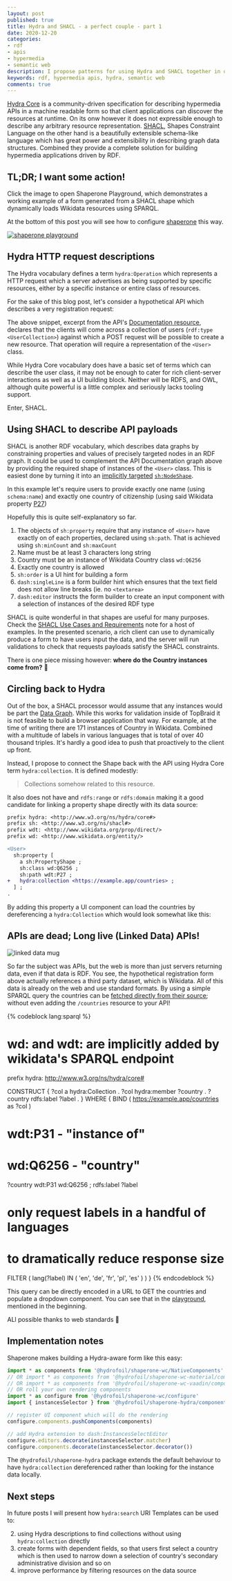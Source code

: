 ```yaml
---
layout: post
published: true
title: Hydra and SHACL - a perfect couple - part 1
date: 2020-12-20
categories:
- rdf
- apis
- hypermedia
- semantic web
description: I propose patterns for using Hydra and SHACL together in order to create dynamic user interfaces according to Linked Data principles
keywords: rdf, hypermedia apis, hydra, semantic web
comments: true
---
```


[Hydra Core][Hydra] is a community-driven specification for describing hypermedia APIs in a machine readable form so that client applications can discover the resources at runtime. On its onw however it does not expressible enough to describe any arbitrary resource representation.
[SHACL][SHACL], Shapes Constraint Language on the other hand is a beautifully extensible schema-like language which has great power and extensibility in describing graph data structures.
Combined they provide a complete solution for building hypermedia applications driven by RDF.

[Hydra]: http://www.hydra-cg.com/spec/latest/core/
[SHACL]: https://www.w3.org/TR/shacl/

<!--more-->

## TL;DR; I want some action!

Click the image to open Shaperone Playground, which demonstrates a working example of a form generated from a SHACL shape which dynamically loads Wikidata resources using SPARQL.

At the bottom of this post you will see how to configure [shaperone](https://github.com/hypermedia-app/shaperone) this way.

[![shaperone playground](/images/shaperone/hydra-collection.png)][playground]

[playground]: https://forms.hypermedia.app/?resource=%7B%0A++%22%40context%22%3A+%7B%0A++++%22rdf%22%3A+%22http%3A%2F%2Fwww.w3.org%2F1999%2F02%2F22-rdf-syntax-ns%23%22%2C%0A++++%22rdfs%22%3A+%22http%3A%2F%2Fwww.w3.org%2F2000%2F01%2Frdf-schema%23%22%2C%0A++++%22xsd%22%3A+%22http%3A%2F%2Fwww.w3.org%2F2001%2FXMLSchema%23%22%2C%0A++++%22schema%22%3A+%22http%3A%2F%2Fschema.org%2F%22%2C%0A++++%22foaf%22%3A+%22http%3A%2F%2Fxmlns.com%2Ffoaf%2F0.1%2F%22%2C%0A++++%22vcard%22%3A+%22http%3A%2F%2Fwww.w3.org%2F2006%2Fvcard%2Fns%23%22%2C%0A++++%22dcat%22%3A+%22http%3A%2F%2Fwww.w3.org%2Fns%2Fdcat%23%22%0A++%7D%2C%0A++%22%40id%22%3A+%22http%3A%2F%2Fexample.com%2Fjohn-doe%22%2C%0A++%22%40type%22%3A+%22schema%3APerson%22%2C%0A++%22schema%3Aname%22%3A+%22John+Doe%22%0A%7D&selectedResource=http%3A%2F%2Fexample.com%2Fjohn-doe&shapes=%40prefix+sh%3A+%3Chttp%3A%2F%2Fwww.w3.org%2Fns%2Fshacl%23%3E+.%0A%40prefix+schema%3A+%3Chttp%3A%2F%2Fschema.org%2F%3E+.%0A%40prefix+rdfs%3A+%3Chttp%3A%2F%2Fwww.w3.org%2F2000%2F01%2Frdf-schema%23%3E+.%0A%40prefix+xsd%3A+%3Chttp%3A%2F%2Fwww.w3.org%2F2001%2FXMLSchema%23%3E+.%0A%40prefix+dash%3A+%3Chttp%3A%2F%2Fdatashapes.org%2Fdash%23%3E+.%0A%40prefix+hydra%3A+%3Chttp%3A%2F%2Fwww.w3.org%2Fns%2Fhydra%2Fcore%23%3E+.%0A%40prefix+wdt%3A+%3Chttp%3A%2F%2Fwww.wikidata.org%2Fprop%2Fdirect%2F%3E+.%0A%40prefix+wd%3A+%3Chttp%3A%2F%2Fwww.wikidata.org%2Fentity%2F%3E+.%0A%0A%40prefix+ex%3A+%3Chttp%3A%2F%2Fexample.com%2F%3E+.%0A%0Aschema%3APerson%0A++a+rdfs%3AClass%2C+sh%3ANodeShape+%3B%0A++rdfs%3Alabel+%22Register%22+%3B%0A++sh%3Aproperty+ex%3ANameProperty+%2C+ex%3ACountryProperty+%3B%0A.%0A%0Aex%3ANameProperty%0A++sh%3Apath+schema%3Aname+%3B%0A++sh%3Aname+%22Name%22+%3B%0A++sh%3Adatatype+xsd%3Astring+%3B%0A++dash%3AsingleLine+true+%3B%0A++sh%3AmaxCount+1+%3B%0A++sh%3AminCount+1+%3B%0A++sh%3Aorder+10+%3B%0A.%0A%0Aex%3ACountryProperty%0A++a+sh%3APropertyShape+%3B%0A++sh%3Aname+%22Country%22+%3B%0A++sh%3Aclass+wd%3AQ6256+%3B%0A++dash%3Aeditor+dash%3AInstancesSelectEditor+%3B%0A++sh%3Apath+wdt%3AP27+%3B%0A++sh%3AminCount+1+%3B%0A++sh%3AmaxCount+1+%3B%0A++hydra%3Acollection+%3Chttps%3A%2F%2Fquery.wikidata.org%2Fsparql%3Fquery%3Dprefix%2520hydra%253A%2520%253Chttp%253A%252F%252Fwww.w3.org%252Fns%252Fhydra%252Fcore%2523%253E%250A%250ACONSTRUCT%2520%257B%250A%2520%2520%253Fcol%2520a%2520hydra%253ACollection%2520.%250A%2520%2520%253Fcol%2520hydra%253Amember%2520%253Fcountry%2520.%250A%2520%2520%253Fcountry%2520rdfs%253Alabel%2520%253Flabel%2520.%250A%257D%2520WHERE%2520%257B%250A%2520%2520BIND%2520%2528%2520%253Curn%253Acontry%253Acollection%253E%2520as%2520%253Fcol%2520%2529%250A%250A%2520%2520%253Fcountry%2520wdt%253AP31%2520wd%253AQ6256%2520%253B%2520rdfs%253Alabel%2520%253Flabel%2520.%250A%250A%2520%2520filter%2520%2528%2520lang%2528%253Flabel%2529%2520IN%2520%2528%2520%2527en%2527%252C%2520%2527de%2527%252C%2520%2527fr%2527%252C%2520%2527pl%2527%252C%2520%2527es%2527%2520%2529%2520%2529%250A%257D%3E+%3B%0A++sh%3Aorder+20+%3B%0A.%0A&disableEditorChoice=true&components=vaadin

## Hydra HTTP request descriptions

The Hydra vocabulary defines a term `hydra:Operation` which represents a HTTP request which a server advertises as being supported by specific resources, either by a specific instance or entire class of resources.

For the sake of this blog post, let's consider a hypothetical API which describes a very registration request:

<rdf-snippet formats="application/ld+json,application/n-quads" prefixes="schema,hydra">
   <script type="text/turtle">
base <http://example.app/api#>
prefix schema: <http://schema.org/>
prefix hydra:  <http://www.w3.org/ns/hydra/core#>
prefix rdfs:   <http://www.w3.org/2000/01/rdf-schema#>

<UsersCollection>
  a hydra:Class ;
  rdfs:subClassOf hydra:Collection ;
  hydra:supportedOperation <RegisterUser> .

<RegisterUser>
  a hydra:Operation , schema:CreateAction ;
  hydra:method "POST" ;
  hydra:expects <User> ;
.

<User> a hydra:Class .
   </script>
</rdf-snippet>

The above snippet, excerpt from the API's [Documentation resource][apidoc], declares that the clients will come across a collection of users (`rdf:type <UserCollection>`) against which a POST request will be possible to create a new resource. That operation will require a representation of the `<User>` class.

While Hydra Core vocabulary does have a basic set of terms which can describe the user class, it may not be enough to cater for rich client-server interactions as well as a UI building block. Neither will be RDFS, and OWL, although quite powerful is a little complex and seriously lacks tooling support.

Enter, SHACL.

[apidoc]: http://www.hydra-cg.com/spec/latest/core/#documenting-a-web-api

## Using SHACL to describe API payloads

SHACL is another RDF vocabulary, which describes data graphs by constraining properties and values of precisely targeted nodes in an RDF graph. It could be used to complement the API Documentation graph above by providing the required shape of instances of the `<User>` class. This is easiest done by turning it into an [implicitly targeted][implicit] [`sh:NodeShape`][nodeshape].

[implicit]: https://www.w3.org/TR/shacl/#implicit-targetClass
[nodeshape]: https://www.w3.org/TR/shacl/#node-shapes

In this example let's require users to provide exactly one name (using `schema:name`) and exactly one country of citizenship (using said Wikidata property [P27](https://www.wikidata.org/wiki/Property:P27))

<rdf-snippet formats="application/ld+json,application/n-quads" prefixes="schema,hydra,sh,dash">
   <script type="text/turtle">
prefix hydra:  <http://www.w3.org/ns/hydra/core#>
prefix rdfs:   <http://www.w3.org/2000/01/rdf-schema#>
prefix sh:     <http://www.w3.org/ns/shacl#>
prefix schema: <http://schema.org/>
prefix dash:   <http://datashapes.org/dash#>
prefix wdt:    <http://www.wikidata.org/prop/direct/>
prefix wd:     <http://www.wikidata.org/entity/>
prefix xsd:    <http://www.w3.org/2001/XMLSchema#>

<User>
  a hydra:Class , rdfs:Class , sh:NodeShape ;
  sh:property [
    a sh:PropertyShape ;
    sh:path schema:name ;
    sh:name "Name" ;
    sh:minCount 1 ;
    sh:maxCount 1 ;
    sh:datatype xsd:string ;
    sh:minLength 3 ;
    sh:order 10 ;
    dash:singleLine true ;
  ] , [
    a sh:PropertyShape ;
    sh:name "Country" ;
    sh:class wd:Q6256 ;
    sh:path wdt:P27 ;
    sh:minCount 1 ;
    sh:maxCount 1 ;
    sh:order 20 ;
    dash:editor dash:InstancesSelectEditor ;
  ] ;
.
   </script>
</rdf-snippet>

Hopefully this is quite self-explanatory so far.

1. The objects of `sh:property` require that any instance of `<User>` have exactly on of each properties, declared using `sh:path`. That is achieved using `sh:minCount` and `sh:maxCount`
2. Name must be at least 3 characters long string
3. Country must be an instance of Wikidata Country class `wd:Q6256`
4. Exactly one country is allowed
5. `sh:order` is a UI hint for building a form
6. `dash:singleLine` is a form builder hint which ensures that the text field does not allow line breaks (ie. no `<textarea>`
7. `dash:editor` instructs the form builder to create an input component with a selection of instances of the desired RDF type

SHACL is quite wonderful in that shapes are useful for many purposes. Check the [SHACL Use Cases and Requirements](https://www.w3.org/TR/shacl-ucr/) note for a host of examples. In the presented scenario, a rich client can use to dynamically produce a form to have users input the data, and the server will run validations to check that requests payloads satisfy the SHACL constraints.

There is one piece missing however: **where do the Country instances come from?** 🤨

## Circling back to Hydra

Out of the box, a SHACL processor would assume that any instances would be part the [Data Graph](https://www.w3.org/TR/shacl/#data-graph). While this works for validation inside of TopBraid it is not feasible to build a browser application that way. For example, at the time of writing there are 171 instances of Country in Wikidata. Combined with a multitude of labels in various languages that is total of over 40 thousand triples. It's hardly a good idea to push that proactively to the client up front.

Instead, I propose to connect the Shape back with the API using Hydra Core term `hydra:collection`. It is defined modestly:

> Collections somehow related to this resource.

It also does not have and `rdfs:range` or `rdfs:domain` making it a good candidate for linking a property shape directly with its data source:

```diff
prefix hydra: <http://www.w3.org/ns/hydra/core#>
prefix sh: <http://www.w3.org/ns/shacl#>
prefix wdt: <http://www.wikidata.org/prop/direct/> 
prefix wd: <http://www.wikidata.org/entity/>

<User> 
  sh:property [
    a sh:PropertyShape ;
    sh:class wd:Q6256 ;
    sh:path wdt:P27 ;
+   hydra:collection <https://example.app/countries> ;
  ] ;
.
```

By adding this property a UI component can load the countries by dereferencing a `hydra:Collection` which would look somewhat like this:

<rdf-snippet formats="application/ld+json,application/n-quads" prefixes="hydra">
   <script type="text/turtle">
prefix hydra: <http://www.w3.org/ns/hydra/core#>
prefix wd:    <http://www.wikidata.org/entity/>
prefix rdfs:  <http://www.w3.org/2000/01/rdf-schema#>

<https://example.app/countries>
  a hydra:Collection ;
  hydra:member wd:Q36 , wd:Q183 , wd:Q145 ;
  hydra:totalItems 171 ;
.

wd:Q36 rdfs:label "Poland"@en , "Polska"@pl , "Polen"@de .
wd:Q183 rdfs:label "Germany"@en , "Niemcy"@pl , "Deutschland"@de .
wd:Q145 rdfs:label "United Kingdom"@en , "Zjednoczone Królestwo"@pl , "Vereinigtes Königreich"@de .
   </script>
</rdf-snippet>

## APIs are dead; Long live (Linked Data) APIs!

![linked data mug](https://hydra.t-code.pl/img/linked_data.jpg)

So far the subject was APIs, but the web is more than just servers returning data, even if that data is RDF. You see, the hypothetical registration form above actually references a third party dataset, which is Wikidata. All of this data is already on the web and use standard formats. By using a simple SPARQL query the countries can be [fetched directly from their source](https://w.wiki/rsz); without even adding the `/countries` resource to your API!

{% codeblock lang:sparql %}
# wd: and wdt: are implicitly added by wikidata's SPARQL endpoint
prefix hydra: <http://www.w3.org/ns/hydra/core#>

CONSTRUCT {
  ?col a hydra:Collection .
  ?col hydra:member ?country .
  ?country rdfs:label ?label .
} WHERE {
  BIND ( <https://example.app/countries> as ?col )

  # wdt:P31 - "instance of"
  # wd:Q6256 - "country"
  ?country wdt:P31 wd:Q6256 ; rdfs:label ?label

  # only request labels in a handful of languages
  # to dramatically reduce response size
  FILTER ( lang(?label) IN ( 'en', 'de', 'fr', 'pl', 'es' ) )
}
{% endcodeblock %}

This query can be directly encoded in a URL to GET the countries and populate a dropdown component. You can see that in the [playground][playground], mentioned in the beginning.

ALl possible thanks to web standards 🤘

## Implementation notes

Shaperone makes building a Hydra-aware form like this easy:

```ts
import * as components from '@hydrofoil/shaperone-wc/NativeComponents'
// OR import * as components from '@hydrofoil/shaperone-wc-material/components'
// OR import * as components from '@hydrofoil/shaperone-wc-vaadin/components'
// OR roll your own rendering components
import * as configure from '@hydrofoil/shaperone-wc/configure'
import { instancesSelector } from '@hydrofoil/shaperone-hydra/components'

// register UI component which will do the rendering
configure.components.pushComponents(components)

// add Hydra extension to dash:InstancesSelectEditor
configure.editors.decorate(instancesSelector.matcher)
configure.components.decorate(instancesSelector.decorator())
```

The `@hydrofoil/shaperone-hydra` package extends the default behaviour to have `hydra:collection` dereferenced rather than looking for the instance data locally.

## Next steps

In future posts I will present how `hydra:search` URI Templates can be used to:

2. using Hydra descriptions to find collections without using `hydra:collection` directly
3. create forms with dependent fields, so that users first select a country which is then used to narrow down a selection of country's secondary administrative division and so on
1. improve performance by filtering resources on the data source

<script src="{{ root_url }}/components/rdf-snippet.js"></script>
